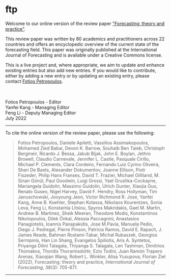 # ftp

Welcome to our online version of the review paper [ "Forecasting: theory and practice"](https://doi.org/10.1016/j.ijforecast.2021.11.001).

This review paper was written by 80 academics and practitioners across 22 countries and offers an encyclopedic overview of the current state of the forecasting field. This paper was originally published at the International Journal of Forecasting and is available under a Creative Commons license.

This is a live project and, where appropriate, we aim to update and enhance existing entries but also add new entries. If you would like to contribute, either by adding a new entry or by updating an existing entry, please contact [Fotios Petropoulos](mailto:fotios@bath.edu). 

<br>
<br>
Fotios Petropoulos - Editor <br>
Yanfei Kang - Managing Editor <br>
Feng Li - Deputy Managing Editor <br>
July 2022

***

To cite the online version of the review paper, please use the following:


> Fotios Petropoulos, Daniele Apiletti, Vassilios Assimakopoulos, Mohamed Zied Babai, Devon K. Barrow, Souhaib Ben Taieb, Christoph Bergmeir, Ricardo J. Bessa, Jakub Bijak, John E. Boylan, Jethro Browell, Claudio Carnevale, Jennifer L. Castle, Pasquale Cirillo, Michael P. Clements, Clara Cordeiro, Fernando Luiz Cyrino Oliveira, Shari De Baets, Alexander Dokumentov, Joanne Ellison, Piotr Fiszeder, Philip Hans Franses, David T. Frazier, Michael Gilliland, M. Sinan Gönül, Paul Goodwin, Luigi Grossi, Yael Grushka-Cockayne, Mariangela Guidolin, Massimo Guidolin, Ulrich Gunter, Xiaojia Guo, Renato Guseo, Nigel Harvey, David F. Hendry, Ross Hollyman, Tim Januschowski, Jooyoung Jeon, Victor Richmond R. Jose, Yanfei Kang, Anne B. Koehler, Stephan Kolassa, Nikolaos Kourentzes, Sonia Leva, Feng Li, Konstantia Litsiou, Spyros Makridakis, Gael M. Martin, Andrew B. Martinez, Sheik Meeran, Theodore Modis, Konstantinos Nikolopoulos, Dilek Önkal, Alessia Paccagnini, Anastasios Panagiotelis, Ioannis Panapakidis, Jose M.Pavía, Manuela Pedio, Diego J. Pedregal, Pierre Pinson, Patrícia Ramos, David E. Rapach, J. James Reade, Bahman Rostami-Tabar, Michał Rubaszek, Georgios Sermpinis, Han Lin Shang, Evangelos Spiliotis, Aris A. Syntetos, Priyanga Dilini Talagala, Thiyanga S. Talagala, Len Tashman, Dimitrios Thomakos, Thordis Thorarinsdottir, Ezio Todini, Juan Ramón Trapero Arenas, Xiaoqian Wang, Robert L. Winkler, Alisa Yusupova, Florian Ziel (2022), Forecasting: theory and practice, *International Journal of Forecasting*, 38(3): 705-871.


***
